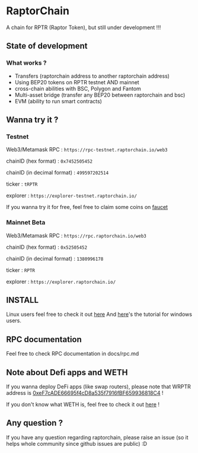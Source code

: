 # RaptorChain
A chain for RPTR (Raptor Token), but still under development !!!



## State of development
### What works ?
- Transfers (raptorchain address to another raptorchain address)
- Using BEP20 tokens on RPTR testnet AND mainnet
- cross-chain abilities with BSC, Polygon and Fantom
- Multi-asset bridge (transfer any BEP20 between raptorchain and bsc)
- EVM (ability to run smart contracts)

## Wanna try it ?
### Testnet
Web3/Metamask RPC : `https://rpc-testnet.raptorchain.io/web3`

chainID (hex format) : `0x7452505452`

chainID (in decimal format) : `499597202514`

ticker : `tRPTR`

explorer : `https://explorer-testnet.raptorchain.io/`


If you wanna try it for free, feel free to claim some coins on [faucet](https://raptorchain.io/faucet)


### Mainnet Beta
Web3/Metamask RPC : `https://rpc.raptorchain.io/web3`

chainID (hex format) : `0x52505452`

chainID (in decimal format) : `1380996178`

ticker : `RPTR`

explorer : `https://explorer.raptorchain.io/`

## INSTALL
Linux users feel free to check it out [here](docs/install/linux.md)
And [here](docs/install/linux.md)'s the tutorial for windows users.

## RPC documentation
Feel free to check RPC documentation in docs/rpc.md

## Note about Defi apps and WETH
If you wanna deploy DeFi apps (like swap routers), please note that WRPTR address is [0xeF7cADE66695f4cD8a535f7916fBF659936818C4](https://explorer.raptorchain.io/address/0xeF7cADE66695f4cD8a535f7916fBF659936818C4) !

If you don't know what WETH is, feel free to check it out [here](https://weth.io/) !

## Any question ?
If you have any question regarding raptorchain, please raise an issue (so it helps whole community since github issues are public) :D

